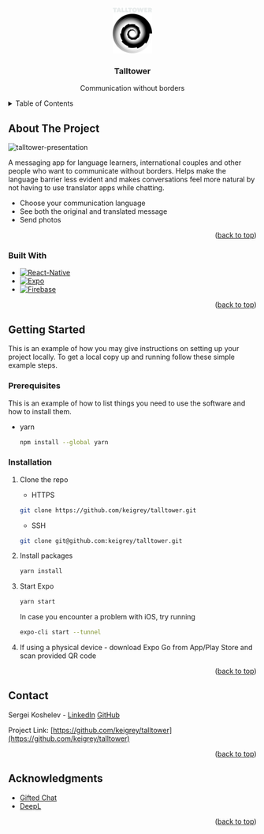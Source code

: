
<!-- PROJECT LOGO -->
<br />
<div align="center">
  <a href="https://github.com/keigrey/talltower">
    <img src="assets/logo.png" alt="Logo" width="80">
    <br />
    <img src="assets/welcome-logo.png" alt="Logo" width="80" height="80">
  </a>

  <h3 align="center">Talltower</h3>

  <p align="center">
    Communication without borders
  </p>
</div>



<!-- TABLE OF CONTENTS -->
<details>
  <summary>Table of Contents</summary>
  <ol>
    <li>
      <a href="#about-the-project">About The Project</a>
      <ul>
        <li><a href="#built-with">Built With</a></li>
      </ul>
    </li>
    <li>
      <a href="#getting-started">Getting Started</a>
      <ul>
        <li><a href="#prerequisites">Prerequisites</a></li>
        <li><a href="#installation">Installation</a></li>
      </ul>
    </li>
    <li><a href="#usage">Usage</a></li>
    <li><a href="#roadmap">Roadmap</a></li>
    <li><a href="#contributing">Contributing</a></li>
    <li><a href="#license">License</a></li>
    <li><a href="#contact">Contact</a></li>
    <li><a href="#acknowledgments">Acknowledgments</a></li>
  </ol>
</details>



<!-- ABOUT THE PROJECT -->
## About The Project

![talltower-presentation](./presentation/talltower-presentation.gif)


A messaging app for language learners, international couples and other people who want to communicate without borders. Helps make the language barrier less evident and makes conversations feel more natural by not having to use translator apps while chatting.

* Choose your communication language
* See both the original and translated message
* Send photos

<p align="right">(<a href="#readme-top">back to top</a>)</p>



### Built With

* [![React-Native][React-Native]][React-Native-url]
* [![Expo][Expo]][Expo-url]
* [![Firebase][Firebase]][Firebase-url]

<p align="right">(<a href="#readme-top">back to top</a>)</p>



<!-- GETTING STARTED -->
## Getting Started

This is an example of how you may give instructions on setting up your project locally.
To get a local copy up and running follow these simple example steps.

### Prerequisites

This is an example of how to list things you need to use the software and how to install them.
* yarn
  ```sh
  npm install --global yarn
  ```

### Installation

1. Clone the repo
   * HTTPS
   ```sh
   git clone https://github.com/keigrey/talltower.git
   ```
   * SSH
   ```sh
   git clone git@github.com:keigrey/talltower.git
   ```
   
2. Install packages
   ```sh
   yarn install
   ```
3. Start Expo
   ```sh
   yarn start
   ```
   In case you encounter a problem with iOS, try running
   ```sh
   expo-cli start --tunnel
   ```
4. If using a physical device - download Expo Go from App/Play Store and scan provided QR code

<p align="right">(<a href="#readme-top">back to top</a>)</p>

<!-- CONTACT -->
## Contact
Sergei Koshelev - [LinkedIn][linkedin-url] [GitHub](https://github.com/keigrey)

Project Link: [https://github.com/keigrey/talltower](https://github.com/keigrey/talltower)

<p align="right">(<a href="#readme-top">back to top</a>)</p>

<!-- ACKNOWLEDGMENTS -->
## Acknowledgments

* [Gifted Chat](https://github.com/FaridSafi/react-native-gifted-chat)
* [DeepL](https://www.deepl.com/)

<p align="right">(<a href="#readme-top">back to top</a>)</p>



<!-- MARKDOWN LINKS & IMAGES -->
<!-- https://www.markdownguide.org/basic-syntax/#reference-style-links -->
[contributors-shield]: https://img.shields.io/github/contributors/github_username/repo_name.svg?style=for-the-badge
[contributors-url]: https://github.com/github_username/repo_name/graphs/contributors
[forks-shield]: https://img.shields.io/github/forks/github_username/repo_name.svg?style=for-the-badge
[forks-url]: https://github.com/github_username/repo_name/network/members
[stars-shield]: https://img.shields.io/github/stars/github_username/repo_name.svg?style=for-the-badge
[stars-url]: https://github.com/github_username/repo_name/stargazers
[issues-shield]: https://img.shields.io/github/issues/github_username/repo_name.svg?style=for-the-badge
[issues-url]: https://github.com/github_username/repo_name/issues
[license-shield]: https://img.shields.io/github/license/github_username/repo_name.svg?style=for-the-badge
[license-url]: https://github.com/github_username/repo_name/blob/master/LICENSE.txt
[linkedin-shield]: https://img.shields.io/badge/-LinkedIn-black.svg?style=for-the-badge&logo=linkedin&colorB=555
[linkedin-url]: https://www.linkedin.com/in/sergeikoshelev/
[product-screenshot]: images/screenshot.png
[React-Native]: https://img.shields.io/badge/react_native-%2320232a.svg?style=for-the-badge&logo=react&logoColor=%2361DAFB
[React-Native-url]: https://reactnative.dev/
[Expo]: https://img.shields.io/badge/expo-1C1E24?style=for-the-badge&logo=expo&logoColor=#D04A37
[Expo-url]: https://expo.dev/
[Firebase]: https://img.shields.io/badge/firebase-%23039BE5.svg?style=for-the-badge&logo=firebase
[Firebase-url]: https://firebase.google.com/
